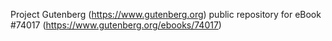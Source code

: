 Project Gutenberg (https://www.gutenberg.org) public repository for eBook #74017 (https://www.gutenberg.org/ebooks/74017)
